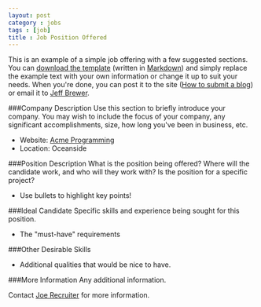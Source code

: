 ```yaml
---
layout: post
category : jobs
tags : [job]
title : Job Position Offered 
---
```

This is an example of a simple job offering with a few suggested sections. You can [download the template](/examples/2013-12-10-job-template.md) (written in [Markdown](http://daringfireball.net/projects/markdown/)) and simply replace the example text with your own information or change it up to suit your needs. When you're done, you can post it to the site ([How to submit a blog](/github.html)) or email it to [Jeff Brewer](mailto:jeffery.brewer@gmail.com). 

###Company Description
Use this section to briefly introduce your company. You may wish to include the focus of your company, any significant accomplishments, size, how long you've been in business, etc. 

* Website: [Acme Programming](http://www.gm.com "Really General Motors")
* Location: Oceanside


###Position Description
What is the position being offered? Where will the candidate work, and who will they work with? Is the position for a specific project? 

* Use bullets to highlight key points!

###Ideal Candidate
Specific skills and experience being sought for this position.

* The "must-have" requirements

###Other Desirable Skills
* Additional qualities that would be nice to have.

###More Information
Any additional information.

Contact [Joe Recruiter](mailto:jr@somecom.com) for more information.